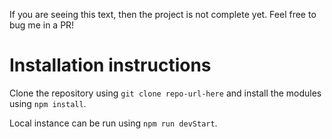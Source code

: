 If you are seeing this text, then the project is not complete yet. Feel free to bug me in a PR!

# Installation instructions

Clone the repository using `git clone repo-url-here` and install the modules using `npm install`. 

Local instance can be run using `npm run devStart`.